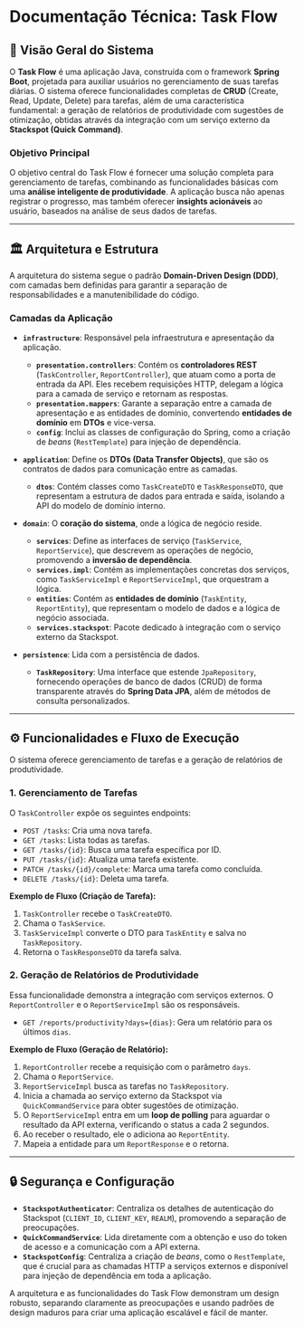 # Documentação Técnica: Task Flow

## 🚀 Visão Geral do Sistema

O **Task Flow** é uma aplicação Java, construída com o framework **Spring Boot**, projetada para auxiliar usuários no gerenciamento de suas tarefas diárias. O sistema oferece funcionalidades completas de **CRUD** (Create, Read, Update, Delete) para tarefas, além de uma característica fundamental: a geração de relatórios de produtividade com sugestões de otimização, obtidas através da integração com um serviço externo da **Stackspot (Quick Command)**.

### Objetivo Principal

O objetivo central do Task Flow é fornecer uma solução completa para gerenciamento de tarefas, combinando as funcionalidades básicas com uma **análise inteligente de produtividade**. A aplicação busca não apenas registrar o progresso, mas também oferecer **insights acionáveis** ao usuário, baseados na análise de seus dados de tarefas.

---

## 🏛️ Arquitetura e Estrutura

A arquitetura do sistema segue o padrão **Domain-Driven Design (DDD)**, com camadas bem definidas para garantir a separação de responsabilidades e a manutenibilidade do código.

### Camadas da Aplicação

* **`infrastructure`**: Responsável pela infraestrutura e apresentação da aplicação.
    * **`presentation.controllers`**: Contém os **controladores REST** (`TaskController`, `ReportController`), que atuam como a porta de entrada da API. Eles recebem requisições HTTP, delegam a lógica para a camada de serviço e retornam as respostas.
    * **`presentation.mappers`**: Garante a separação entre a camada de apresentação e as entidades de domínio, convertendo **entidades de domínio** em **DTOs** e vice-versa.
    * **`config`**: Inclui as classes de configuração do Spring, como a criação de *beans* (`RestTemplate`) para injeção de dependência.

* **`application`**: Define os **DTOs (Data Transfer Objects)**, que são os contratos de dados para comunicação entre as camadas.
    * **`dtos`**: Contém classes como `TaskCreateDTO` e `TaskResponseDTO`, que representam a estrutura de dados para entrada e saída, isolando a API do modelo de domínio interno.

* **`domain`**: O **coração do sistema**, onde a lógica de negócio reside.
    * **`services`**: Define as interfaces de serviço (`TaskService`, `ReportService`), que descrevem as operações de negócio, promovendo a **inversão de dependência**.
    * **`services.impl`**: Contém as implementações concretas dos serviços, como `TaskServiceImpl` e `ReportServiceImpl`, que orquestram a lógica.
    * **`entities`**: Contém as **entidades de domínio** (`TaskEntity`, `ReportEntity`), que representam o modelo de dados e a lógica de negócio associada.
    * **`services.stackspot`**: Pacote dedicado à integração com o serviço externo da Stackspot.

* **`persistence`**: Lida com a persistência de dados.
    * **`TaskRepository`**: Uma interface que estende `JpaRepository`, fornecendo operações de banco de dados (CRUD) de forma transparente através do **Spring Data JPA**, além de métodos de consulta personalizados.

---

## ⚙️ Funcionalidades e Fluxo de Execução

O sistema oferece gerenciamento de tarefas e a geração de relatórios de produtividade.

### 1. Gerenciamento de Tarefas

O `TaskController` expõe os seguintes endpoints:

* `POST /tasks`: Cria uma nova tarefa.
* `GET /tasks`: Lista todas as tarefas.
* `GET /tasks/{id}`: Busca uma tarefa específica por ID.
* `PUT /tasks/{id}`: Atualiza uma tarefa existente.
* `PATCH /tasks/{id}/complete`: Marca uma tarefa como concluída.
* `DELETE /tasks/{id}`: Deleta uma tarefa.

**Exemplo de Fluxo (Criação de Tarefa):**
1.  `TaskController` recebe o `TaskCreateDTO`.
2.  Chama o `TaskService`.
3.  `TaskServiceImpl` converte o DTO para `TaskEntity` e salva no `TaskRepository`.
4.  Retorna o `TaskResponseDTO` da tarefa salva.

### 2. Geração de Relatórios de Produtividade

Essa funcionalidade demonstra a integração com serviços externos. O `ReportController` e o `ReportServiceImpl` são os responsáveis.

* `GET /reports/productivity?days={dias}`: Gera um relatório para os últimos `dias`.

**Exemplo de Fluxo (Geração de Relatório):**
1.  `ReportController` recebe a requisição com o parâmetro `days`.
2.  Chama o `ReportService`.
3.  `ReportServiceImpl` busca as tarefas no `TaskRepository`.
4.  Inicia a chamada ao serviço externo da Stackspot via `QuickCommandService` para obter sugestões de otimização.
5.  O `ReportServiceImpl` entra em um **loop de polling** para aguardar o resultado da API externa, verificando o status a cada 2 segundos.
6.  Ao receber o resultado, ele o adiciona ao `ReportEntity`.
7.  Mapeia a entidade para um `ReportResponse` e o retorna.

---

## 🔒 Segurança e Configuração

* **`StackspotAuthenticator`**: Centraliza os detalhes de autenticação do Stackspot (`CLIENT_ID`, `CLIENT_KEY`, `REALM`), promovendo a separação de preocupações.
* **`QuickCommandService`**: Lida diretamente com a obtenção e uso do token de acesso e a comunicação com a API externa.
* **`StackspotConfig`**: Centraliza a criação de *beans*, como o `RestTemplate`, que é crucial para as chamadas HTTP a serviços externos e disponível para injeção de dependência em toda a aplicação.

A arquitetura e as funcionalidades do Task Flow demonstram um design robusto, separando claramente as preocupações e usando padrões de design maduros para criar uma aplicação escalável e fácil de manter.
